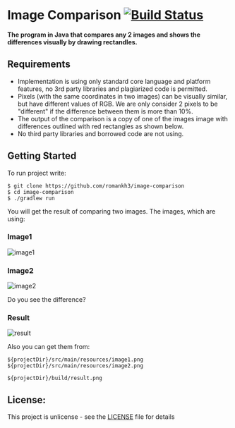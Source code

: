 # Image Comparison [![Build Status](https://travis-ci.org/romankh3/image-comparison.svg?branch=master)](https://travis-ci.org/romankh3/image-comparison)
**The program in Java that compares any 2 images and shows the differences visually by drawing rectandles.**

## Requirements
* Implementation is using only standard core language and platform features, no 3rd party libraries and plagiarized code is permitted.
* Pixels (with the same coordinates in two images) can be visually similar, but have
  different values of RGB. We are only consider 2 pixels to be &quot;different&quot; if the
  difference between them is more than 10%.
* The output of the comparison is a copy of one of the images image with
  differences outlined with red rectangles as shown below.
* No third party libraries and borrowed code are not using.

## Getting Started
To run project write: 
```
$ git clone https://github.com/romankh3/image-comparison
$ cd image-comparison
$ ./gradlew run
```

You will get the result of comparing two images.
The images, which are using:

### Image1

![image1](https://user-images.githubusercontent.com/16310793/28955567-52edeabe-78f0-11e7-8bb2-d435c8df23ff.png)

### Image2

![image2](https://user-images.githubusercontent.com/16310793/28955566-52ead892-78f0-11e7-993c-847350da0bf8.png)

Do you see the difference?

### Result

![result](https://user-images.githubusercontent.com/16310793/28955568-52f23e02-78f0-11e7-92c5-07602b6a0887.png)

Also you can get them from:

```
${projectDir}/src/main/resources/image1.png
${projectDir}/src/main/resources/image2.png
```
```
${projectDir}/build/result.png
```

## License:
This project is unlicense - see the [LICENSE](LICENSE) file for details

